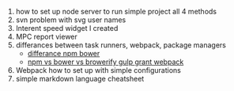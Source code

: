 1) how to set up node server to run simple project all 4 methods
2) svn problem with svg user names
3) Interent speed widget I created
4) MPC report viewer
5) differances between task runners, webpack, package managers 
   * [differance npm bower](https://stackoverflow.com/questions/18641899/what-is-the-difference-between-bower-and-npm)
   * [npm vs bower vs browerify gulp grant webpack](https://stackoverflow.com/questions/35062852/npm-vs-bower-vs-browserify-vs-gulp-vs-grunt-vs-webpack)
6) Webpack how to set up with simple configurations
7) simple markdown language cheatsheet
